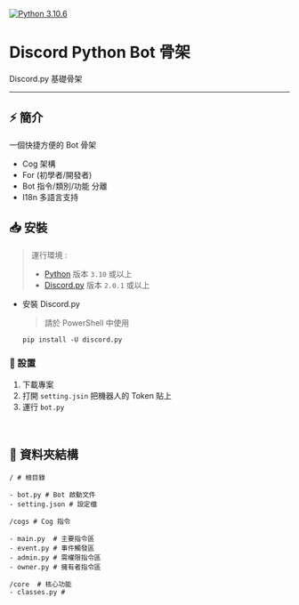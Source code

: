 [![Python 3.10.6](https://img.shields.io/badge/python-3.10-blue.svg)](https://www.python.org/downloads/release/python-3106/)

# Discord Python Bot 骨架

Discord.py 基礎骨架

---

## ⚡ 簡介

一個快捷方便的 Bot 骨架

- Cog 架構
- For (初學者/開發者)
- Bot 指令/類別/功能 分離
- I18n 多語言支持

## 📥 安裝

> 運行環境 :
>
> - [Python](https://www.python.org/) 版本 `3.10` 或以上
> - [Discord.py](https://discordpy.readthedocs.io/en/stable/) 版本 `2.0.1` 或以上

- 安裝 Discord.py

  > 請於 PowerShell 中使用

  ```
  pip install -U discord.py
  ```

### 🔧 設置

1. 下載專案
2. 打開 `setting.jsin` 把機器人的 Token 貼上
3. 運行 `bot.py`

<br>

## 🔩 資料夾結構

```
/ # 根目錄

- bot.py # Bot 啟動文件
- setting.json # 設定檔

/cogs # Cog 指令

- main.py  # 主要指令區
- event.py # 事件觸發區
- admin.py # 需權限指令區
- owner.py # 擁有者指令區

/core  # 核心功能
- classes.py #
```
